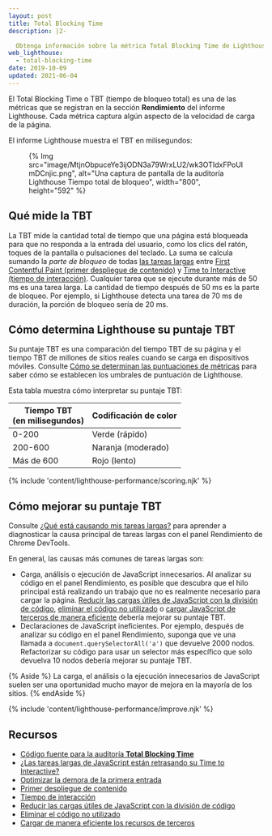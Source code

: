 ```yaml
---
layout: post
title: Total Blocking Time
description: |2-

  Obtenga información sobre la métrica Total Blocking Time de Lighthouse, cómo medirlo y optimizarlo.
web_lighthouse:
  - total-blocking-time
date: 2019-10-09
updated: 2021-06-04
---
```


El Total Blocking Time o TBT (tiempo de bloqueo total) es una de las métricas que se registran en la sección **Rendimiento** del informe Lighthouse. Cada métrica captura algún aspecto de la velocidad de carga de la página.

El informe Lighthouse muestra el TBT en milisegundos:

<figure>{% Img src="image/MtjnObpuceYe3ijODN3a79WrxLU2/wk3OTIdxFPoUImDCnjic.png", alt="Una captura de pantalla de la auditoría Lighthouse Tiempo total de bloqueo", width="800", height="592" %}</figure>

## Qué mide la TBT

La TBT mide la cantidad total de tiempo que una página está bloqueada para que no responda a la entrada del usuario, como los clics del ratón, toques de la pantalla o pulsaciones del teclado. La suma se calcula sumando la *parte de bloqueo* de todas [las tareas largas](/long-tasks-devtools) entre [First Contentful Paint (primer despliegue de contenido)](/fcp/) y [Time to Interactive (tiempo de interacción)](/interactive/). Cualquier tarea que se ejecute durante más de 50 ms es una tarea larga. La cantidad de tiempo después de 50 ms es la parte de bloqueo. Por ejemplo, si Lighthouse detecta una tarea de 70 ms de duración, la porción de bloqueo sería de 20 ms.

## Cómo determina Lighthouse su puntaje TBT

Su puntaje TBT es una comparación del tiempo TBT de su página y el tiempo TBT de millones de sitios reales cuando se carga en dispositivos móviles. Consulte [Cómo se determinan las puntuaciones de métricas](/performance-scoring/#metric-scores) para saber cómo se establecen los umbrales de puntuación de Lighthouse.

Esta tabla muestra cómo interpretar su puntaje TBT:

<div class="table-wrapper scrollbar">
  <table>
    <thead>
      <tr>
        <th>Tiempo TBT<br> (en milisegundos)</th>
        <th>Codificación de color</th>
      </tr>
    </thead>
    <tbody>
      <tr>
        <td>0-200</td>
        <td>Verde (rápido)</td>
      </tr>
      <tr>
        <td>200-600</td>
        <td>Naranja (moderado)</td>
      </tr>
      <tr>
        <td>Más de 600</td>
        <td>Rojo (lento)</td>
      </tr>
    </tbody>
  </table>
</div>

{% include 'content/lighthouse-performance/scoring.njk' %}

## Cómo mejorar su puntaje TBT

Consulte [¿Qué está causando mis tareas largas?](/long-tasks-devtools/#what-is-causing-my-long-tasks) para aprender a diagnosticar la causa principal de tareas largas con el panel Rendimiento de Chrome DevTools.

En general, las causas más comunes de tareas largas son:

- Carga, análisis o ejecución de JavaScript innecesarios. Al analizar su código en el panel Rendimiento, es posible que descubra que el hilo principal está realizando un trabajo que no es realmente necesario para cargar la página. [Reducir las cargas útiles de JavaScript con la división de código](/reduce-javascript-payloads-with-code-splitting/), [eliminar el código no utilizado](/remove-unused-code/) o [cargar JavaScript de terceros de manera eficiente](/efficiently-load-third-party-javascript/) debería mejorar su puntaje TBT.
- Declaraciones de JavaScript ineficientes. Por ejemplo, después de analizar su código en el panel Rendimiento, suponga que ve una llamada a `document.querySelectorAll('a')` que devuelve 2000 nodos. Refactorizar su código para usar un selector más específico que solo devuelva 10 nodos debería mejorar su puntaje TBT.

{% Aside %} La carga, el análisis o la ejecución innecesarios de JavaScript suelen ser una oportunidad mucho mayor de mejora en la mayoría de los sitios. {% endAside %}

{% include 'content/lighthouse-performance/improve.njk' %}

## Recursos

- [Código fuente para la auditoría **Total Blocking Time**](https://github.com/GoogleChrome/lighthouse/blob/master/lighthouse-core/audits/metrics/total-blocking-time.js)
- [¿Las tareas largas de JavaScript están retrasando su Time to Interactive?](/long-tasks-devtools)
- [Optimizar la demora de la primera entrada](/optimize-fid)
- [Primer despliegue de contenido](/fcp/)
- [Tiempo de interacción](/interactive/)
- [Reducir las cargas útiles de JavaScript con la división de código](/reduce-javascript-payloads-with-code-splitting/)
- [Eliminar el código no utilizado](/remove-unused-code/)
- [Cargar de manera eficiente los recursos de terceros](/efficiently-load-third-party-javascript/)
